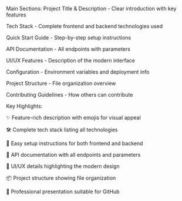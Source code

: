 Main Sections:
Project Title & Description - Clear introduction with key features

Tech Stack - Complete frontend and backend technologies used

Quick Start Guide - Step-by-step setup instructions

API Documentation - All endpoints with parameters

UI/UX Features - Description of the modern interface

Configuration - Environment variables and deployment info

Project Structure - File organization overview

Contributing Guidelines - How others can contribute

Key Highlights:

✨ Feature-rich description with emojis for visual appeal

🛠️ Complete tech stack listing all technologies

🚀 Easy setup instructions for both frontend and backend

📱 API documentation with all endpoints and parameters

🎨 UI/UX details highlighting the modern design

📦 Project structure showing file organization

🌟 Professional presentation suitable for GitHub


